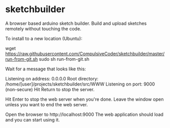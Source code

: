 # sketchbuilder
A browser based arduino sketch builder. Build and upload sketches remotely without touching the code.

To install to a new location (Ubuntu):

wget https://raw.githubusercontent.com/CompulsiveCoder/sketchbuilder/master/run-from-git.sh
sudo sh run-from-git.sh

Wait for a message that looks like this:

Listening on address: 0.0.0.0
Root directory: /home/[user]/projects/sketchbuilder/src/WWW
Listening on port: 9000 (non-secure)
Hit Return to stop the server.

Hit Enter to stop the web server when you're done.
Leave the window open unless you want to end the web server.

Open the browser to http://localhost:9000
The web application should load and you can start using it.

